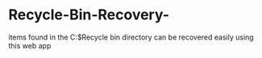 # Recycle-Bin-Recovery-
items found in the C:$Recycle bin directory can be recovered easily using this web app
